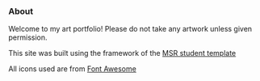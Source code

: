 ### About
Welcome to my art portfolio! Please do not take any artwork unless given permission.

This site was built using the framework of the [MSR student template](https://github.com/NU-MSR/msr-student-template)

All icons used are from [Font Awesome](https://fontawesome.com/icons?d=gallery)

